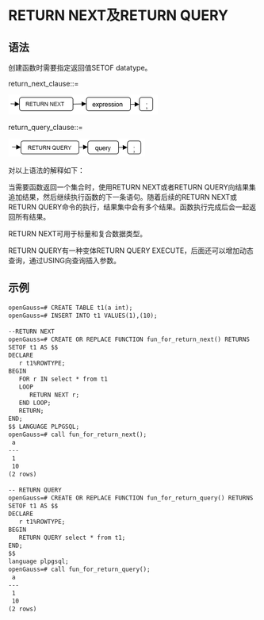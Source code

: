 # RETURN NEXT及RETURN QUERY<a name="ZH-CN_TOPIC_0289900097"></a>

## 语法<a name="zh-cn_topic_0283137380_zh-cn_topic_0237122232_section66906369117"></a>

创建函数时需要指定返回值SETOF datatype。

return\_next\_clause::=

![](figures/zh-cn_image_0289900162.png)

return\_query\_clause::=

![](figures/zh-cn_image_0289900517.png)

对以上语法的解释如下：

当需要函数返回一个集合时，使用RETURN NEXT或者RETURN QUERY向结果集追加结果，然后继续执行函数的下一条语句。随着后续的RETURN NEXT或RETURN QUERY命令的执行，结果集中会有多个结果。函数执行完成后会一起返回所有结果。

RETURN NEXT可用于标量和复合数据类型。

RETURN QUERY有一种变体RETURN QUERY EXECUTE，后面还可以增加动态查询，通过USING向查询插入参数。

## 示例<a name="zh-cn_topic_0283137380_zh-cn_topic_0237122232_section663313751118"></a>

```
openGauss=# CREATE TABLE t1(a int);
openGauss=# INSERT INTO t1 VALUES(1),(10);

--RETURN NEXT
openGauss=# CREATE OR REPLACE FUNCTION fun_for_return_next() RETURNS SETOF t1 AS $$
DECLARE
   r t1%ROWTYPE;
BEGIN
   FOR r IN select * from t1
   LOOP
      RETURN NEXT r;
   END LOOP;
   RETURN;
END;
$$ LANGUAGE PLPGSQL;
openGauss=# call fun_for_return_next();
 a
---
 1
 10
(2 rows)

-- RETURN QUERY
openGauss=# CREATE OR REPLACE FUNCTION fun_for_return_query() RETURNS SETOF t1 AS $$
DECLARE
   r t1%ROWTYPE;
BEGIN
   RETURN QUERY select * from t1;
END;
$$
language plpgsql;
openGauss=# call fun_for_return_query();
 a
---
 1
 10
(2 rows)
```

